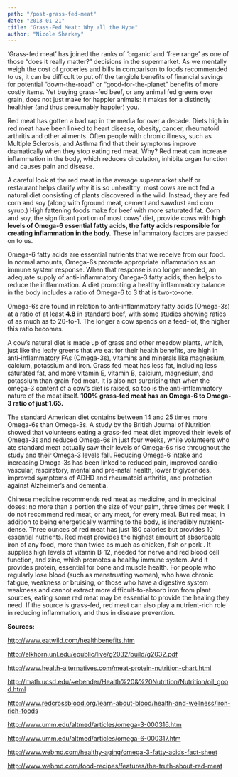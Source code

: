 ```yaml
---
path: "/post-grass-fed-meat"
date: "2013-01-21"
title: "Grass-Fed Meat: Why all the Hype"
author: "Nicole Sharkey"
---
```


‘Grass-fed meat’  has joined the ranks of ‘organic’ and ‘free range’ as one of those “does it really matter?” decisions in the supermarket.    As we mentally weigh the cost of groceries and bills in comparison to foods recommended to us, it can be difficult to put off the tangible benefits of financial savings for potential “down-the-road” or “good-for-the-planet” benefits of more costly items.  Yet buying grass-fed beef, or any animal fed greens over grain, does not just make for happier animals:  it makes for a distinctly healthier (and thus presumably happier) you.

Red meat has gotten a bad rap in the media for over a decade.  Diets high in red meat have been linked to heart disease, obesity, cancer, rheumatoid arthritis and other ailments.  Often people with chronic illness, such as Multiple Sclerosis, and Asthma find that their symptoms improve dramatically when they stop eating red meat.  Why?  Red meat can increase inflammation in the body, which reduces circulation, inhibits organ function and causes pain and disease.

A careful look at the red meat in the average supermarket shelf or restaurant helps clarify why it is so unhealthy:  most cows are not fed a natural diet consisting of plants discovered in the wild.  Instead, they are fed corn and soy (along with fground meat, cement and sawdust and corn syrup.)  High fattening foods make for beef with more saturated fat.   Corn and soy, the significant portion of most cows’ diet, provide cows with **high levels of Omega-6 essential fatty acids, the fatty acids responsible for creating inflammation in the body.**  These inflammatory factors are passed on to us.

Omega-6 fatty acids are essential nutrients that we receive from our food.  In normal amounts, Omega-6s  promote appropriate inflammation as an immune system response.  When that response is no longer needed, an adequate supply of anti-inflammatory Omega-3 fatty acids, then helps to reduce the inflammation.    A diet promoting a healthy inflammatory balance in the body includes a ratio of Omega-6 to 3 that is  two-to-one.

Omega-6s are found in relation to anti-inflammatory fatty acids (Omega-3s)  at a ratio of at least **4.8** in standard beef, with some studies showing ratios of as much as to 20-to-1.  The longer a cow spends on a feed-lot, the higher this ratio becomes.

A cow’s natural diet is made up of grass and other meadow plants, which, just like the leafy greens that we eat for their health benefits, are high in anti-inflammatory FAs (Omega-3s),  vitamins and minerals like magnesium, calcium, potassium  and iron.  Grass fed meat has less fat, including less saturated fat, and more vitamin E, vitamin B, calcium, magnesium, and potassium than grain-fed meat.   It is also not surprising that when the omega-3 content of a cow’s diet is raised, so too is the anti-inflammatory nature of the meat itself.  **100% grass-fed meat has an Omega-6 to Omega-3 ratio of just 1.65.**

The standard American diet contains between 14 and 25 times more Omega-6s than Omega-3s.  A study by the British Journal of Nutrition showed that volunteers eating a grass-fed meat diet improved their levels of Omega-3s and reduced Omega-6s in just four weeks, while volunteers who ate standard meat actually saw their levels of Omega-6s rise throughout the study and their Omega-3 levels fall.   Reducing Omega-6 intake and increasing Omega-3s has been linked to reduced pain, improved cardio-vascular, respiratory, mental and pre-natal health, lower triglycerides,  improved symptoms of ADHD and rheumatoid arthritis, and protection against Alzheimer’s and dementia.

Chinese medicine recommends red meat as medicine, and in medicinal doses: no more than a portion the size of your palm, three times per week.  I do not recommend red meat, or any meat, for every meal.   But red meat, in addition to being energetically warming to the body, is incredibly nutrient-dense.  Three ounces of red meat has just 180 calories but provides 10 essential nutrients.  Red meat provides the highest amount of absorbable iron of any food, more than twice as much as chicken, fish or pork .  It supplies high levels of vitamin B-12, needed for nerve and red blood cell function, and zinc, which promotes a healthy immune system.  And it provides protein, essential for bone and muscle health.  For people who regularly lose blood (such as menstruating women), who have chronic fatigue, weakness or bruising, or those who have a digestive system weakness and cannot extract more difficult-to-absorb iron from plant sources, eating some red meat may be essential to provide the healing they need.   If the source is grass-fed, red meat can also play a nutrient-rich role in reducing inflammation, and thus in disease prevention.

**Sources:**

http://www.eatwild.com/healthbenefits.htm

http://elkhorn.unl.edu/epublic/live/g2032/build/g2032.pdf

http://www.health-alternatives.com/meat-protein-nutrition-chart.html

http://math.ucsd.edu/~ebender/Health%20&%20Nutrition/Nutrition/oil_good.html

http://www.redcrossblood.org/learn-about-blood/health-and-wellness/iron-rich-foods

http://www.umm.edu/altmed/articles/omega-3-000316.htm

http://www.umm.edu/altmed/articles/omega-6-000317.htm

http://www.webmd.com/healthy-aging/omega-3-fatty-acids-fact-sheet

http://www.webmd.com/food-recipes/features/the-truth-about-red-meat